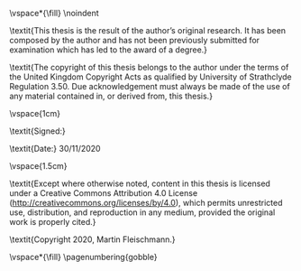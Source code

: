 \vspace*{\fill}
\noindent

\textit{This thesis is the result of the author’s original research. It has been composed by the author and has not been previously submitted for examination which has led to the award of a degree.}

\textit{The copyright of this thesis belongs to the author under the terms of the United Kingdom Copyright Acts as qualified by University of Strathclyde Regulation 3.50. Due acknowledgement must always be made of the use of any material contained in, or derived from, this thesis.}

\vspace{1cm}

\textit{Signed:}

\textit{Date:} 30/11/2020

\vspace{1.5cm}

\textit{Except where otherwise noted, content in this thesis is licensed under a Creative Commons Attribution 4.0 License (http://creativecommons.org/licenses/by/4.0), which permits unrestricted use, distribution, and reproduction in any medium, provided the original work is properly cited.}

\textit{Copyright 2020, Martin Fleischmann.}

\vspace*{\fill}
\pagenumbering{gobble}
